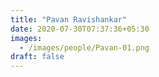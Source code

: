 ```yaml
---
title: "Pavan Ravishankar"
date: 2020-07-30T07:37:36+05:30
images:
  - /images/people/Pavan-01.png
draft: false
---
```

